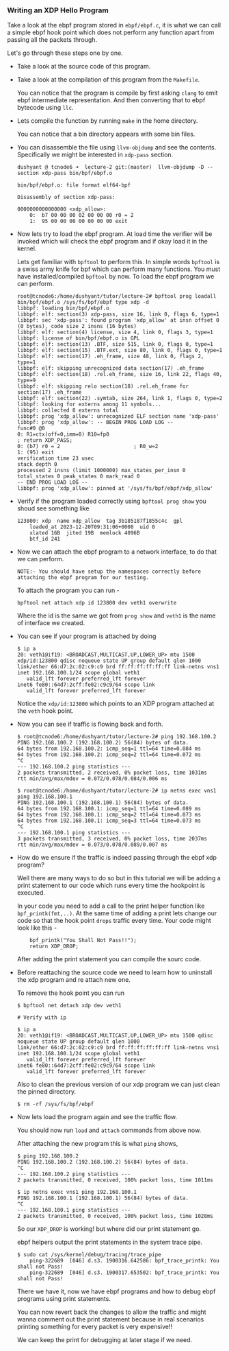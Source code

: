 ### Writing an XDP Hello Program

Take a look at the ebpf program stored in `ebpf/ebpf.c`, it is what we can call a
simple ebpf hook point which does not perform any function apart from passing all
the packets through.

Let's go through these steps one by one.

* Take a look at the source code of this program.
* Take a look at the compilation of this program from the `Makefile`.

    You can notice that the program is compile by first asking `clang` to emit ebpf intermediate representation.
    And then converting that to ebpf bytecode using `llc`.

* Lets compile the function by running `make` in the home directory.

    You can notice that a bin directory appears with some bin files.

* You can disassemble the file using `llvm-objdump` and see the contents. Specifically we might be interested in `xdp-pass` section.

    ```
    dushyant @ tcnode6 ➜  lecture-2 git:(master)  llvm-objdump -D --section xdp-pass bin/bpf/ebpf.o

    bin/bpf/ebpf.o:	file format elf64-bpf

    Disassembly of section xdp-pass:

    0000000000000000 <xdp_allow>:
        0:	b7 00 00 00 02 00 00 00	r0 = 2
        1:	95 00 00 00 00 00 00 00	exit
    ```

* Now lets try to load the ebpf program. At load time the verifier will be invoked which will check the ebpf program and if okay load it in the kernel.

    Lets get familiar with `bpftool` to perform this. In simple words `bpftool` is a swiss army knife for bpf which can perform many functions. You must have installed/compiled `bpftool` by now.
    To load the ebpf program we can perform.

    ```
    root@tcnode6:/home/dushyant/tutor/lecture-2# bpftool prog loadall bin/bpf/ebpf.o /sys/fs/bpf/ebpf type xdp -d
    libbpf: loading bin/bpf/ebpf.o
    libbpf: elf: section(3) xdp-pass, size 16, link 0, flags 6, type=1
    libbpf: sec 'xdp-pass': found program 'xdp_allow' at insn offset 0 (0 bytes), code size 2 insns (16 bytes)
    libbpf: elf: section(4) license, size 4, link 0, flags 3, type=1
    libbpf: license of bin/bpf/ebpf.o is GPL
    libbpf: elf: section(13) .BTF, size 515, link 0, flags 0, type=1
    libbpf: elf: section(15) .BTF.ext, size 80, link 0, flags 0, type=1
    libbpf: elf: section(17) .eh_frame, size 48, link 0, flags 2, type=1
    libbpf: elf: skipping unrecognized data section(17) .eh_frame
    libbpf: elf: section(18) .rel.eh_frame, size 16, link 22, flags 40, type=9
    libbpf: elf: skipping relo section(18) .rel.eh_frame for section(17) .eh_frame
    libbpf: elf: section(22) .symtab, size 264, link 1, flags 0, type=2
    libbpf: looking for externs among 11 symbols...
    libbpf: collected 0 externs total
    libbpf: prog 'xdp_allow': unrecognized ELF section name 'xdp-pass'
    libbpf: prog 'xdp_allow': -- BEGIN PROG LOAD LOG --
    func#0 @0
    0: R1=ctx(off=0,imm=0) R10=fp0
    ; return XDP_PASS;
    0: (b7) r0 = 2                        ; R0_w=2
    1: (95) exit
    verification time 23 usec
    stack depth 0
    processed 2 insns (limit 1000000) max_states_per_insn 0 total_states 0 peak_states 0 mark_read 0
    -- END PROG LOAD LOG --
    libbpf: prog 'xdp_allow': pinned at '/sys/fs/bpf/ebpf/xdp_allow'
    ```

* Verify if the program loaded correctly using `bpftool prog show` you shoud see something like

    ```
    123800: xdp  name xdp_allow  tag 3b185187f1855c4c  gpl
        loaded_at 2023-12-20T09:31:06+0000  uid 0
        xlated 16B  jited 19B  memlock 4096B
        btf_id 241
    ```

* Now we can attach the ebpf program to a network interface, to do that we can perform.

    `NOTE:- You should have setup the namespaces correctly before attaching the ebpf program for our testing.`

    To attach the program you can run - 

    ```
    bpftool net attach xdp id 123800 dev veth1 overwrite
    ```

    Where the id is the same we got from `prog show` and `veth1` is the name of interface we created.

* You can see if your program is attached by doing

    ```
    $ ip a
    20: veth1@if19: <BROADCAST,MULTICAST,UP,LOWER_UP> mtu 1500 xdp/id:123800 qdisc noqueue state UP group default qlen 1000
    link/ether 66:d7:2c:02:c9:c9 brd ff:ff:ff:ff:ff:ff link-netns vns1
    inet 192.168.100.1/24 scope global veth1
       valid_lft forever preferred_lft forever
    inet6 fe80::64d7:2cff:fe02:c9c9/64 scope link 
       valid_lft forever preferred_lft forever
    ```

    Notice the `xdp/id:123800` which points to an XDP program attached at the `veth` hook point.

* Now you can see if traffic is flowing back and forth.

    ```
    $ root@tcnode6:/home/dushyant/tutor/lecture-2# ping 192.168.100.2
    PING 192.168.100.2 (192.168.100.2) 56(84) bytes of data.
    64 bytes from 192.168.100.2: icmp_seq=1 ttl=64 time=0.084 ms
    64 bytes from 192.168.100.2: icmp_seq=2 ttl=64 time=0.072 ms
    ^C
    --- 192.168.100.2 ping statistics ---
    2 packets transmitted, 2 received, 0% packet loss, time 1031ms
    rtt min/avg/max/mdev = 0.072/0.078/0.084/0.006 ms
 
    $ root@tcnode6:/home/dushyant/tutor/lecture-2# ip netns exec vns1 ping 192.168.100.1
    PING 192.168.100.1 (192.168.100.1) 56(84) bytes of data.
    64 bytes from 192.168.100.1: icmp_seq=1 ttl=64 time=0.089 ms
    64 bytes from 192.168.100.1: icmp_seq=2 ttl=64 time=0.073 ms
    64 bytes from 192.168.100.1: icmp_seq=3 ttl=64 time=0.073 ms
    ^C
    --- 192.168.100.1 ping statistics ---
    3 packets transmitted, 3 received, 0% packet loss, time 2037ms
    rtt min/avg/max/mdev = 0.073/0.078/0.089/0.007 ms
    ```

* How do we ensure if the traffic is indeed passing through the ebpf xdp program?

    Well there are many ways to do so but in this tutorial we will be adding a print statement to our code which runs every time the hookpoint is executed.

    In your code you need to add a call to the print helper function like `bpf_printk(fmt,..)`. At the same time of adding a print lets change our code
    so that the hook point `drops` traffic every time. Your code might look like this - 

    ```
        bpf_printk("You Shall Not Pass!!");
        return XDP_DROP;
    ```

    After adding the print statement you can compile the sourc code.

* Before reattaching the source code we need to learn how to uninstall the xdp program and re attach new one.

    To remove the hook point you can run

    ```
    $ bpftool net detach xdp dev veth1
    
    # Verify with ip

    $ ip a
    20: veth1@if19: <BROADCAST,MULTICAST,UP,LOWER_UP> mtu 1500 qdisc noqueue state UP group default qlen 1000
    link/ether 66:d7:2c:02:c9:c9 brd ff:ff:ff:ff:ff:ff link-netns vns1
    inet 192.168.100.1/24 scope global veth1
       valid_lft forever preferred_lft forever
    inet6 fe80::64d7:2cff:fe02:c9c9/64 scope link 
       valid_lft forever preferred_lft forever
    ```

    Also to clean the previous version of our xdp program we can just clean the pinned directory.

    ```
    $ rm -rf /sys/fs/bpf/ebpf
    ```

* Now lets load the program again and see the traffic flow.

    You should now run `load` and `attach` commands from above now.

    After attaching the new program this is what `ping` shows,

    ```
    $ ping 192.168.100.2
    PING 192.168.100.2 (192.168.100.2) 56(84) bytes of data.
    ^C
    --- 192.168.100.2 ping statistics ---
    2 packets transmitted, 0 received, 100% packet loss, time 1011ms

    $ ip netns exec vns1 ping 192.168.100.1
    PING 192.168.100.1 (192.168.100.1) 56(84) bytes of data.
    ^C
    --- 192.168.100.1 ping statistics ---
    2 packets transmitted, 0 received, 100% packet loss, time 1028ms
    ```

    So our `XDP_DROP` is working! but where did our print statement go.

    ebpf helpers output the print statements in the system trace pipe.

    ```
    $ sudo cat /sys/kernel/debug/tracing/trace_pipe
        ping-322689  [046] d.s3. 1900316.642586: bpf_trace_printk: You shall not Pass!
        ping-322689  [046] d.s3. 1900317.653502: bpf_trace_printk: You shall not Pass!
    ```

    There we have it, now we have ebpf programs and how to debug ebpf programs using print statements.

    You can now revert back the changes to allow the traffic and might wanna comment out the print statement because
    in real scenarios printing something for every packet is very expensive!!

    We can keep the print for debugging at later stage if we need.
